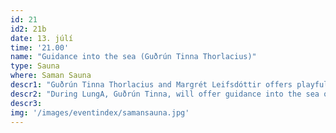 ```yaml
---
id: 21
id2: 21b
date: 13. júlí
time: '21.00'
name: "Guidance into the sea (Guðrún Tinna Thorlacius)"
type: Sauna
where: Saman Sauna
descr1: "Guðrún Tinna Thorlacius and Margrét Leifsdóttir offers playful sea swimming experiences for grownups under the name 'Happier you'. They guide and support participants to play with the boundaries of their comfort zone by relaxing into the uncomfortable. The main focus is to experience wellbeing, gentleness and happiness around good people."
descr2: "During LungA, Guðrún Tinna, will offer guidance into the sea on Monday, Thursday and Friday."
descr3: 
img: '/images/eventindex/samansauna.jpg'
---
```

